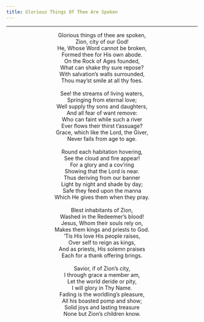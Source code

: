 ```yaml
---
title: Glorious Things Of Thee Are Spoken
---
```


---
<center>
Glorious things of thee are spoken,<br/>
Zion, city of our God!<br/>
He, Whose Word cannot be broken,<br/>
Formed thee for His own abode.<br/>
On the Rock of Ages founded,<br/>
What can shake thy sure repose?<br/>
With salvation’s walls surrounded,<br/>
Thou may’st smile at all thy foes.<br/>
<br/>
See! the streams of living waters,<br/>
Springing from eternal love;<br/>
Well supply thy sons and daughters,<br/>
And all fear of want remove:<br/>
Who can faint while such a river<br/>
Ever flows their thirst t’assuage?<br/>
Grace, which like the Lord, the Giver,<br/>
Never fails from age to age.<br/>
<br/>
Round each habitation hovering,<br/>
See the cloud and fire appear!<br/>
For a glory and a cov’ring<br/>
Showing that the Lord is near.<br/>
Thus deriving from our banner<br/>
Light by night and shade by day;<br/>
Safe they feed upon the manna<br/>
Which He gives them when they pray.<br/>
<br/>
Blest inhabitants of Zion,<br/>
Washed in the Redeemer’s blood!<br/>
Jesus, Whom their souls rely on,<br/>
Makes them kings and priests to God.<br/>
’Tis His love His people raises,<br/>
Over self to reign as kings,<br/>
And as priests, His solemn praises<br/>
Each for a thank offering brings.<br/>
<br/>
Savior, if of Zion’s city,<br/>
I through grace a member am,<br/>
Let the world deride or pity,<br/>
I will glory in Thy Name.<br/>
Fading is the worldling’s pleasure,<br/>
All his boasted pomp and show;<br/>
Solid joys and lasting treasure<br/>
None but Zion’s children know.
</center>